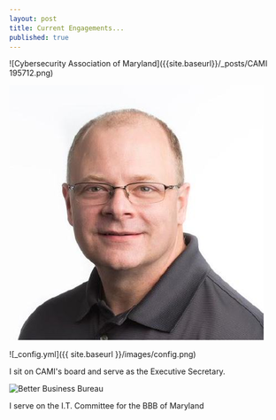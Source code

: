 ```yaml
---
layout: post
title: Current Engagements...
published: true
---
```

![Cybersecurity Association of Maryland]({{site.baseurl}}/_posts/CAMI 195712.png)

![_config.yml](https://raw.githubusercontent.com/dlaffoon/dlaffoon.github.io/master/images/46821532.jpg)

![_config.yml]({{ site.baseurl }}/images/config.png)

I sit on CAMI's board and serve as the Executive Secretary.

![Better Business Bureau]({{site.baseurl}}/_posts/BBB195501.png)

I serve on the I.T. Committee for the BBB of Maryland
